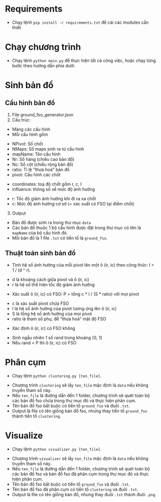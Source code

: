 # Requirements
- Chạy lệnh `pip install -r requirements.txt` để cài các modules cần thiết

# Chạy chương trình
- Chạy lệnh `python main.py` để thực hiện tất cả công việc, hoặc chạy từng bước theo hướng dẫn phía dưới.

# Sinh bản đồ
## Cấu hình bản đồ
1. File ground_fso_generator.json
2. Cấu trúc:
- Mảng các cấu hình
- Mỗi cấu hình gồm
 + NPivot: Số chốt
 + NMaps: Số maps sinh ra từ cấu hình
 + mapName: Tên cấu hình
 + Nr: Số hàng (chiều cao bản đồ)
 + Nc: Số cột (chiều rộng bản đồ)
 + ratio: Tỉ lệ "thưa hoá" bản đồ
 + pivot: Cấu hình các chốt
  - coordinates: toạ độ chốt gồm r, c, l
  - influence: thông số về mức độ ảnh hưởng
   + r: Tốc độ giảm ảnh hưởng khi đi ra xa chốt
   + c: Mức độ ảnh hưởng cơ sở (= xác suất có FSO tại điểm chốt)
3. Output
- Bản đồ được sinh ra trong thư mục `data`
- Các bản đồ thuộc 1 bộ cấu hình được đặt trong thư mục có tên là `mapName` của bộ cấu hình đó.
- Mỗi bản đồ là 1 file `.txt` có tiền tố là `ground_fso`.

## Thuật toán sinh bản đồ
- Tính hệ số ảnh hưởng của mỗi pivot lên một ô (ir, ic) theo công thức: I = 1 / (d ^ r).
 + d là khoảng cách giữa pivot và ô (ir, ic)
 + r là hệ số thể hiện tốc độ giảm ảnh hưởng
- Xác suất ô (ir, ic) có FSO: P = tổng c * I / (S * ratio) với mọi pivot
 + c là xác suất pivot chứa FSO
 + I là hệ số ảnh hưởng của pivot tương ứng lên ô (ir, ic)
 + S là tổng hệ số ảnh hưởng của mọi pivot
 + ratio là tham số phụ, để "thưa hoá" mật độ FSO
- Xác định ô (ir, ic) có FSO không
 + Sinh ngẫu nhiên 1 số rand trong khoảng [0, 1]
 + Nếu rand < P thì ô (ir, ic) có FSO
	
# Phân cụm
- Chạy lệnh `python clustering.py [ten_file]`.
 + Chương trình `clustering` sẽ lấy `ten_file` mặc định là `data` nếu không truyền tham số này.
 + Nếu `ten_file` là đường dẫn đến 1 folder, chương trình sẽ quét toàn bộ các bản đồ fso chứa trong thư mục đó và thực hiện phân cụm.
 + Tên bản đồ fso bắt buộc có tiền tố `ground_fso` và đuôi `.txt`.
 + Output là file có tên giống bản đồ fso, nhưng thay tiền tố `ground_fso` thành tiền tố `clustering`.

# Visualize
- Chạy lệnh `python visualizer.py [ten_file]`.
 + Chương trình `visualizer` sẽ lấy `ten_file` mặc định là `data` nếu không truyền tham số này.
 + Nếu `ten_file` là đường dẫn đến 1 folder, chương trình sẽ quét toàn bộ các bản đồ fso và bản đồ fso đã phân cụm trong thư mục đó và thực hiện phân cụm.
 + Tên bản đồ fso bắt buộc có tiền tố `ground_fso` và đuôi `.txt`.
 + Tên bản đồ fso đã phân cụm có tiền tố `clustering` và đuôi `.txt`.
 + Output là file có tên giống bản đồ, nhưng thay đuôi `.txt` thành đuôi `.png`.